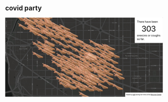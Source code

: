 ## covid party


![image](https://raw.githubusercontent.com/Kallirroi/covidparty/master/public/ETGP4lQWkAgBkf_.jpeg)
